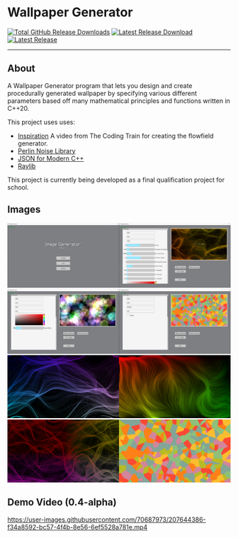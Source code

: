 # Wallpaper Generator

[![Total GitHub Release Downloads](https://img.shields.io/github/downloads/stumburs/WallpaperGenerator/total?style=for-the-badge)](https://github.com/stumburs/WallpaperGenerator/releases)
[![Latest Release Download](https://img.shields.io/github/downloads/stumburs/WallpaperGenerator/latest/total?style=for-the-badge)](https://github.com/stumburs/WallpaperGenerator/releases/latest)
[![Latest Release](https://img.shields.io/github/v/release/stumburs/WallpaperGenerator?style=for-the-badge)](https://github.com/stumburs/WallpaperGenerator/releases/latest)

---

## About
A Wallpaper Generator program that lets you design and create procedurally generated wallpaper by specifying various different parameters based off many mathematical principles and functions written in C++20.

This project uses uses:
- [Inspiration](https://youtu.be/BjoM9oKOAKY) A video from The Coding Train for creating the flowfield generator.
- [Perlin Noise Library](https://github.com/Reputeless/PerlinNoise)
- [JSON for Modern C++](https://github.com/nlohmann/json)
- [Raylib](https://github.com/raysan5/raylib)

This project is currently being developed as a final qualification project for school.

## Images

<img src="/menu.png" width="50%" height="50%"><img src="flowfield.png" width="50%" height="50%">
<img src="shapes.png" width="50%" height="50%"><img src="voronoi.png" width="50%" height="50%">
<img src="flowfield_gen1.png" width="50%" height="50%"><img src="flowfield_gen2.png" width="50%" height="50%">
<img src="flowfield_gen3.png" width="50%" height="50%"><img src="voronoi_gen.png" width="50%" height="50%">

## Demo Video (0.4-alpha)
https://user-images.githubusercontent.com/70687973/207644386-f34a8592-bc57-4f4b-8e56-6ef5528a781e.mp4
